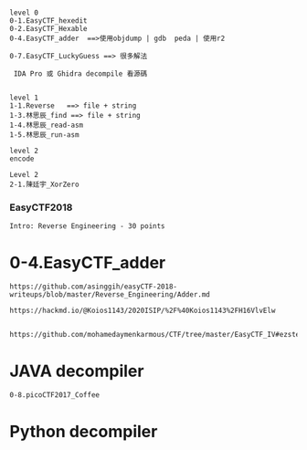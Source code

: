 #
```
level 0
0-1.EasyCTF_hexedit
0-2.EasyCTF_Hexable
0-4.EasyCTF_adder  ==>使用objdump | gdb  peda | 使用r2

0-7.EasyCTF_LuckyGuess ==> 很多解法

 IDA Pro 或 Ghidra decompile 看源碼
 

level 1
1-1.Reverse   ==> file + string
1-3.林思辰_find ==> file + string
1-4.林思辰_read-asm
1-5.林思辰_run-asm

level 2
encode

Level 2
2-1.陳廷宇_XorZero
```
### EasyCTF2018
```
Intro: Reverse Engineering - 30 points
```
# 0-4.EasyCTF_adder
```
https://github.com/asinggih/easyCTF-2018-writeups/blob/master/Reverse_Engineering/Adder.md
```
```
https://hackmd.io/@Koios1143/2020ISIP/%2F%40Koios1143%2FH16VlvElw
```

```

https://github.com/mohamedaymenkarmous/CTF/tree/master/EasyCTF_IV#ezsteg
```
# JAVA decompiler
```
0-8.picoCTF2017_Coffee
```
# Python decompiler 
```

```
